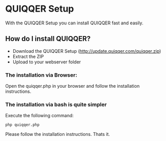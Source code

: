 # QUIQQER Setup

With the QUIQQER Setup you can install QUIQQER fast and easily.

## How do I install QUIQQER?

+ Download the QUIQQER Setup (http://update.quiqqer.com/quiqqer.zip)
+ Extract the ZIP
+ Upload to your webserver folder

### The installation via Browser:

Open the quiqqer.php in your browser and follow the installation instructions.


### The installation via bash is quite simpler

Execute the following command:

    php quiqqer.php

Please follow the installation instructions.
Thats it.